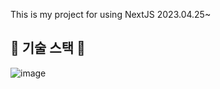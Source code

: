 This is my project for using NextJS 2023.04.25~


## 💜 기술 스택 💜
![image](https://user-images.githubusercontent.com/88815795/235820222-2c3bb7dd-ecca-4064-9700-8dc97db3d48e.png)
